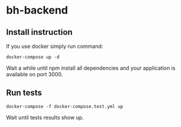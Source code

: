 # bh-backend

## Install instruction

If you use docker simply run command:
```ssh
docker-compose up -d
```
Wait a while until npm install all dependencies and your application is available on port 3000.

## Run tests

```ssh
docker-compose -f docker-compose.test.yml up
```
Wait until tests results show up.
